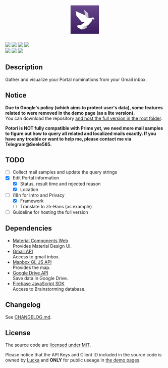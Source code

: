 <h1 align=center><img height=90px src="./src/logo-bg.svg" link="#"/></h1>

[![](https://img.shields.io/badge/version-0.4.11-brightgreen.svg)](./CHANGELOG.md "Changelog") [![](https://img.shields.io/badge/demo-online-brightgreen.svg)](https://lucka.moe/potori "Demo") [![](https://img.shields.io/badge/author-Lucka-2578B5.svg)](https://lucka.moe "Author") [![](https://img.shields.io/badge/license-MIT-A31F34.svg)](./LICENSE "License")  
![](https://img.shields.io/badge/safari-support-brightgreen.svg) ![](https://img.shields.io/badge/chrome-support-brightgreen.svg) ![](https://img.shields.io/badge/firefox-support-brightgreen.svg)<!-- ![](https://img.shields.io/badge/edge-support-brightgreen.svg) ![](https://img.shields.io/badge/ie-broken-red.svg) ![](https://img.shields.io/badge/opera-support-brightgreen.svg)-->

## Description
Gather and visualize your Portal nominations from your Gmail inbox.

## Notice
**Due to Google's policy (which aims to protect user's data), some features related to were removed in the demo page (as a lite version).**  
You can download the repository [and host the full version in the root folder](https://developers.google.com/gmail/api/quickstart/js "Browser Quickstart | Gmail API | Google Developers").

**Potori is NOT fully compatible with Prime yet, we need more mail samples to figure out how to query all related and localized mails exactly. If you have any trouble or want to help me, please contact me via Telegram@Seele585.**

## TODO
- [ ] Collect mail samples and update the query strings
- [x] Edit Portal information
    - [x] Status, result time and rejected reason
    - [x] Location
- [ ] i18n for Intro and Privacy
    - [x] Framework
    - [ ] Translate to zh-Hans (as example)
- [ ] Guideline for hosting the full version

## Dependencies
- [Material Components Web](https://github.com/material-components/material-components-web)  
  Provides Material Design UI.
- [Gmail API](https://developers.google.com/gmail/api/)  
  Access to gmail inbox.
- [Mapbox GL JS API](https://docs.mapbox.com/mapbox-gl-js/overview/)  
  Provides the map.
- [Google Drive API](https://developers.google.com/drive/api/v3/about-sdk)  
  Save data in Google Drive.
- [Firebase JavaScript SDK](https://firebase.google.com/docs/web/setup)  
  Access to Brainstorming database.

## Changelog
See [CHANGELOG.md](./CHANGELOG.md).

## License
The source code are [licensed under MIT](./LICENSE).

Please notice that the API Keys and Client ID included in the source code is owned by [Lucka](https://github.com/lucka-me) and **ONLY** for public useage in [the demo pages](http://lucka.moe/potori/).
